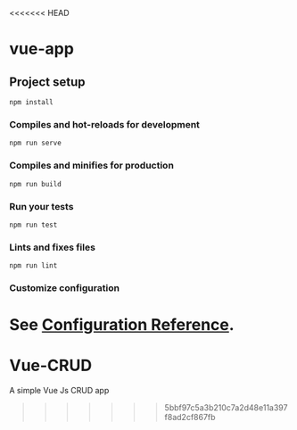 <<<<<<< HEAD
# vue-app

## Project setup
```
npm install
```

### Compiles and hot-reloads for development
```
npm run serve
```

### Compiles and minifies for production
```
npm run build
```

### Run your tests
```
npm run test
```

### Lints and fixes files
```
npm run lint
```

### Customize configuration
See [Configuration Reference](https://cli.vuejs.org/config/).
=======
# Vue-CRUD
A simple Vue Js CRUD app
>>>>>>> 5bbf97c5a3b210c7a2d48e11a397f8ad2cf867fb
